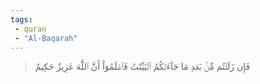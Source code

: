 ```yaml
---
tags: 
 - quran 
 - "Al-Baqarah"
---
```


> فَإِن زَلَلۡتُم مِّنۢ بَعۡدِ مَا جَآءَتۡكُمُ ٱلۡبَيِّنَٰتُ فَٱعۡلَمُوٓاْ أَنَّ ٱللَّهَ عَزِيزٌ حَكِيمٌ

